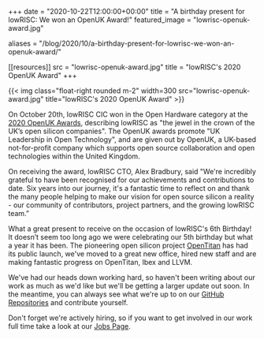 +++
date = "2020-10-22T12:00:00+00:00"
title = "A birthday present for lowRISC: We won an OpenUK Award!"
featured_image = "lowrisc-openuk-award.jpg"

aliases = "/blog/2020/10/a-birthday-present-for-lowrisc-we-won-an-openuk-award/"

[[resources]]
src = "lowrisc-openuk-award.jpg"
title = "lowRISC's 2020 OpenUK Award"
+++

{{< img class="float-right rounded m-2" width=300 src="lowrisc-openuk-award.jpg" title="lowRISC's 2020 OpenUK Award" >}}

On October 20th, lowRISC CIC won in the Open Hardware category at the [2020 OpenUK Awards](https://openuk.uk/awards/), describing lowRISC as "the jewel in the crown of the UK’s open silicon companies". The OpenUK awards promote "UK Leadership in Open Technology", and are given out by OpenUK, a UK-based not-for-profit company which supports open source collaboration and open technologies within the United Kingdom.

On receiving the award, lowRISC CTO, Alex Bradbury, said "We're incredibly grateful to have been recognised for our achievements and contributions to date. Six years into our journey, it's a fantastic time to reflect on and thank the many people helping to make our vision for open source silicon a reality - our community of contributors, project partners, and the growing lowRISC team.”

What a great present to receive on the occasion of lowRISC's 6th Birthday! It doesn’t seem too long ago we were celebrating our 5th birthday but what a year it has been. The pioneering open silicon project [OpenTitan](https://www.opentitan.org) has had its public launch, we've moved to a great new office, hired new staff and are making fantastic progress on OpenTitan, Ibex and LLVM.

We've had our heads down working hard, so haven't been writing about our work as much as we'd like but we'll be getting a larger update out soon. In the meantime, you can always see what we're up to on our [GitHub Repositories](https://www.github.com/lowRISC) and contribute yourself.

Don't forget we're actively hiring, so if you want to get involved in our work full time take a look at our [Jobs Page](https://www.lowrisc.org/jobs/).
